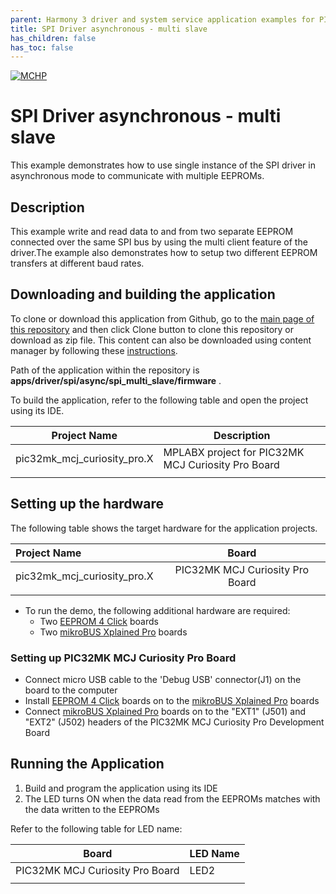 ```yaml
---
parent: Harmony 3 driver and system service application examples for PIC32MK family
title: SPI Driver asynchronous - multi slave 
has_children: false
has_toc: false
---
```


[![MCHP](https://www.microchip.com/ResourcePackages/Microchip/assets/dist/images/logo.png)](https://www.microchip.com)

# SPI Driver asynchronous - multi slave

This example demonstrates how to use single instance of the SPI driver in asynchronous mode to communicate with multiple EEPROMs.

## Description

This example write and read data to and from two separate EEPROM connected over the same SPI bus by using the multi client feature of the driver.The example also demonstrates how to setup two different EEPROM transfers at different baud rates.

## Downloading and building the application

To clone or download this application from Github, go to the [main page of this repository](https://github.com/Microchip-MPLAB-Harmony/core_apps_pic32mk) and then click Clone button to clone this repository or download as zip file.
This content can also be downloaded using content manager by following these [instructions](https://github.com/Microchip-MPLAB-Harmony/contentmanager/wiki).

Path of the application within the repository is **apps/driver/spi/async/spi_multi_slave/firmware** .

To build the application, refer to the following table and open the project using its IDE.

| Project Name      | Description                                    |
| ----------------- | ---------------------------------------------- |
| pic32mk_mcj_curiosity_pro.X | MPLABX project for PIC32MK MCJ Curiosity Pro Board |
|||

## Setting up the hardware

The following table shows the target hardware for the application projects.

| Project Name| Board|
|:---------|:---------:|
| pic32mk_mcj_curiosity_pro.X | PIC32MK MCJ Curiosity Pro Board |
|||

- To run the demo, the following additional hardware are required:
    - Two [EEPROM 4 Click](https://www.mikroe.com/eeprom-4-click) boards
    - Two [mikroBUS Xplained Pro](https://www.microchip.com/developmenttools/ProductDetails/ATMBUSADAPTER-XPRO) boards

### Setting up PIC32MK MCJ Curiosity Pro Board

- Connect micro USB cable to the 'Debug USB' connector(J1) on the board to the computer
- Install [EEPROM 4 Click](https://www.mikroe.com/eeprom-4-click) boards on to the [mikroBUS Xplained Pro](https://www.microchip.com/developmenttools/ProductDetails/ATMBUSADAPTER-XPRO) boards
- Connect [mikroBUS Xplained Pro](https://www.microchip.com/developmenttools/ProductDetails/ATMBUSADAPTER-XPRO) boards on to the "EXT1" (J501) and "EXT2" (J502) headers of the PIC32MK MCJ Curiosity Pro Development Board

## Running the Application

1. Build and program the application using its IDE
2. The LED turns ON when the data read from the EEPROMs matches with the data written to the EEPROMs

Refer to the following table for LED name:

| Board | LED Name |
| ----- | -------- |
|  PIC32MK MCJ Curiosity Pro Board | LED2 |
|||
